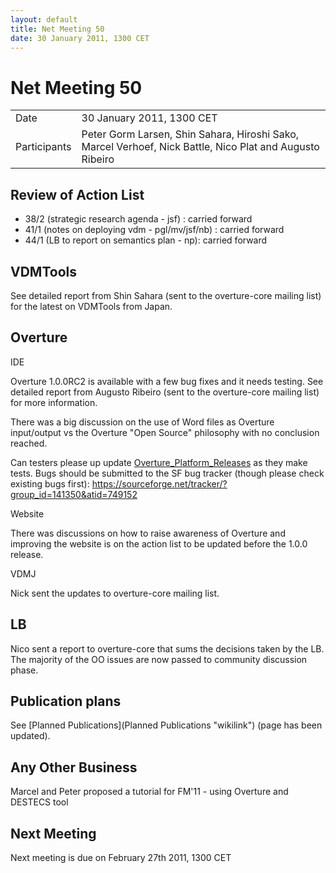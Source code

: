 ```yaml
---
layout: default
title: Net Meeting 50
date: 30 January 2011, 1300 CET
---
```


<script src="http://code.jquery.com/jquery-1.11.1.min.js">
</script>
<script src="/javascripts/edit.js"></script>
<script>setEditButonNm();</script>

# Net Meeting 50

|||
|---|---|
| Date | 30 January 2011, 1300 CET |
| Participants | Peter Gorm Larsen, Shin Sahara, Hiroshi Sako, Marcel Verhoef, Nick Battle,  Nico Plat and Augusto Ribeiro |

Review of Action List
---------------------

-   38/2 (strategic research agenda - jsf) : carried forward
-   41/1 (notes on deploying vdm - pgl/mv/jsf/nb) : carried forward
-   44/1 (LB to report on semantics plan - np): carried forward

VDMTools
--------

See detailed report from Shin Sahara (sent to the overture-core mailing
list) for the latest on VDMTools from Japan.

Overture
--------

IDE

Overture 1.0.0RC2 is available with a few bug fixes and it needs
testing. See detailed report from Augusto Ribeiro (sent to the
overture-core mailing list) for more information.

There was a big discussion on the use of Word files as Overture
input/output vs the Overture "Open Source" philosophy with no conclusion
reached.

Can testers please up update
[Overture\_Platform\_Releases](Overture_Platform_Releases "wikilink") as
they make tests. Bugs should be submitted to the SF bug tracker (though
please check existing bugs first):
<https://sourceforge.net/tracker/?group_id=141350&atid=749152>

Website

There was discussions on how to raise awareness of Overture and
improving the website is on the action list to be updated before the
1.0.0 release.

VDMJ

Nick sent the updates to overture-core mailing list.

LB
--

Nico sent a report to overture-core that sums the decisions taken by the
LB. The majority of the OO issues are now passed to community discussion
phase.

Publication plans
-----------------

See [Planned Publications](Planned Publications "wikilink") (page has
been updated).

Any Other Business
------------------

Marcel and Peter proposed a tutorial for FM'11 - using Overture and DESTECS tool

Next Meeting
------------

Next meeting is due on February 27th 2011, 1300 CET

   <div id="edit_page_div"></div>